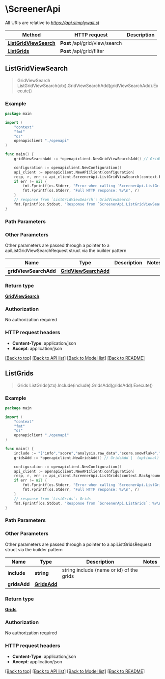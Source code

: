 # \ScreenerApi

All URIs are relative to *https://api.simplywall.st*

Method | HTTP request | Description
------------- | ------------- | -------------
[**ListGridViewSearch**](ScreenerApi.md#ListGridViewSearch) | **Post** /api/grid/view/search | 
[**ListGrids**](ScreenerApi.md#ListGrids) | **Post** /api/grid/filter | 



## ListGridViewSearch

> GridViewSearch ListGridViewSearch(ctx).GridViewSearchAdd(gridViewSearchAdd).Execute()





### Example

```go
package main

import (
    "context"
    "fmt"
    "os"
    openapiclient "./openapi"
)

func main() {
    gridViewSearchAdd := *openapiclient.NewGridViewSearchAdd() // GridViewSearchAdd |  (optional)

    configuration := openapiclient.NewConfiguration()
    api_client := openapiclient.NewAPIClient(configuration)
    resp, r, err := api_client.ScreenerApi.ListGridViewSearch(context.Background()).GridViewSearchAdd(gridViewSearchAdd).Execute()
    if err != nil {
        fmt.Fprintf(os.Stderr, "Error when calling `ScreenerApi.ListGridViewSearch``: %v\n", err)
        fmt.Fprintf(os.Stderr, "Full HTTP response: %v\n", r)
    }
    // response from `ListGridViewSearch`: GridViewSearch
    fmt.Fprintf(os.Stdout, "Response from `ScreenerApi.ListGridViewSearch`: %v\n", resp)
}
```

### Path Parameters



### Other Parameters

Other parameters are passed through a pointer to a apiListGridViewSearchRequest struct via the builder pattern


Name | Type | Description  | Notes
------------- | ------------- | ------------- | -------------
 **gridViewSearchAdd** | [**GridViewSearchAdd**](GridViewSearchAdd.md) |  | 

### Return type

[**GridViewSearch**](GridViewSearch.md)

### Authorization

No authorization required

### HTTP request headers

- **Content-Type**: application/json
- **Accept**: application/json

[[Back to top]](#) [[Back to API list]](../README.md#documentation-for-api-endpoints)
[[Back to Model list]](../README.md#documentation-for-models)
[[Back to README]](../README.md)


## ListGrids

> Grids ListGrids(ctx).Include(include).GridsAdd(gridsAdd).Execute()





### Example

```go
package main

import (
    "context"
    "fmt"
    "os"
    openapiclient "./openapi"
)

func main() {
    include := "["info","score","analysis.raw_data","score.snowflake","analysis.extended.raw_data","analysis.extended.raw_data.insider_transactions","analysis.raw_data.insider_transactions"]" // string | string include (name or id) of the grids (optional)
    gridsAdd := *openapiclient.NewGridsAdd() // GridsAdd |  (optional)

    configuration := openapiclient.NewConfiguration()
    api_client := openapiclient.NewAPIClient(configuration)
    resp, r, err := api_client.ScreenerApi.ListGrids(context.Background()).Include(include).GridsAdd(gridsAdd).Execute()
    if err != nil {
        fmt.Fprintf(os.Stderr, "Error when calling `ScreenerApi.ListGrids``: %v\n", err)
        fmt.Fprintf(os.Stderr, "Full HTTP response: %v\n", r)
    }
    // response from `ListGrids`: Grids
    fmt.Fprintf(os.Stdout, "Response from `ScreenerApi.ListGrids`: %v\n", resp)
}
```

### Path Parameters



### Other Parameters

Other parameters are passed through a pointer to a apiListGridsRequest struct via the builder pattern


Name | Type | Description  | Notes
------------- | ------------- | ------------- | -------------
 **include** | **string** | string include (name or id) of the grids | 
 **gridsAdd** | [**GridsAdd**](GridsAdd.md) |  | 

### Return type

[**Grids**](Grids.md)

### Authorization

No authorization required

### HTTP request headers

- **Content-Type**: application/json
- **Accept**: application/json

[[Back to top]](#) [[Back to API list]](../README.md#documentation-for-api-endpoints)
[[Back to Model list]](../README.md#documentation-for-models)
[[Back to README]](../README.md)

